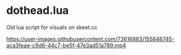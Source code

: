 # dothead.lua
Old lua script for visuals on skeet.cc


https://user-images.githubusercontent.com/73616883/155846745-aca3feae-c9d6-44c7-be5f-47e3ad51a789.mp4

